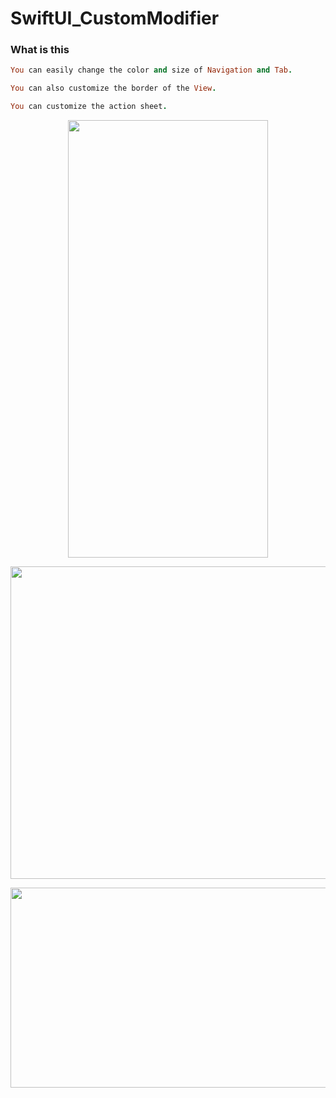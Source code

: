 # SwiftUI_CustomModifier

### What is this
```ruby
You can easily change the color and size of Navigation and Tab.

You can also customize the border of the View.

You can customize the action sheet.
```

<p align="center">
<img src= "https://user-images.githubusercontent.com/16457165/80899041-21a65f00-8d46-11ea-8a78-eede9657eed1.gif" width="320" height="700">
 </p>
 
<p align="center">
<img src= "https://user-images.githubusercontent.com/16457165/78512300-4a3a4800-77de-11ea-9df2-eaf56da0c67d.gif" width="800" height="500">
 </p>
 
<p align="center">
<img src= "https://user-images.githubusercontent.com/16457165/80869085-3e587d80-8cd9-11ea-9ded-fb58a9f0c7c5.png" width="800" height="320">
 </p>
